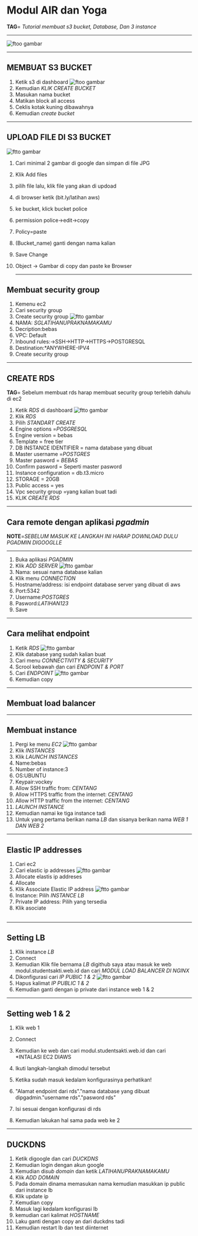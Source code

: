# Modul AIR dan Yoga
**TAG**= *Tutorial membuat s3 bucket, Database, Dan 3 instance*

---

![ftoo gambar](https://github.com/Airlangga-cihuy/modul/blob/main/topologi.jpg?raw=true)

---

## MEMBUAT S3 BUCKET

1. Ketik s3 di dashboard
![ftoo gambar](https://github.com/Airlangga-cihuy/modul/blob/main/s3.png)
3. Kemudian *KLIK CREATE BUCKET*
4. Masukan nama bucket
5. Matikan block all access
6. Ceklis kotak kuning dibawahnya
7. Kemudian *create bucket*

---

## UPLOAD FILE DI S3 BUCKET
![ftto gambar](https://github.com/Airlangga-cihuy/modul/blob/main/S3bucket.png)
1. Cari minimal 2 gambar di google dan simpan di file JPG
2. Klik Add files
3. pilih file lalu, klik file yang akan di updoad
4. di browser ketik (bit.ly/latihan aws)
5. ke bucket, klick bucket police
6. permission police->edit->copy
7. Policy=paste
8. (Bucket_name) ganti dengan nama kalian
9. Save Change 
10. Object -> Gambar di copy dan paste ke Browser

    ---

## Membuat security group
1. Kemenu ec2
2. Cari security group
3. Create security group
![ftto gambar](https://github.com/Airlangga-cihuy/modul/blob/main/sg.png)
5. NAMA: *SGLATIHANUPRAKNAMAKAMU*
6. Decription:bebas
7. VPC: Default
8. Inbound rules:->SSH->HTTP->HTTPS->POSTGRESQL
9. Destination:*ANYWHERE-IPV4
10. Create security group

---

 ## CREATE RDS
**TAG**= Sebelum membuat rds harap membuat security group terlebih dahulu di ec2
 1. Ketik *RDS* di dashboard
![ftto gambar](https://github.com/Airlangga-cihuy/modul/blob/main/RDS.jpg)
 3. Klik *RDS*
 4. Pilih *STANDART CREATE*
 5. Engine options =*POSGRESQL*
 6. Engine version = bebas
 7. Template = free tier
 8. DB INSTANCE IDENTIFIER = nama database yang dibuat
 9. Master username =*POSTGRES*
 10. Master pasword = *BEBAS*
 11. Confirm pasword = Seperti master pasword
 12. Instance configuration = db.t3.micro
 13. STORAGE = 20GB
 14. Public access = yes
 15. Vpc security group =yang kalian buat tadi
 16. KLIK *CREATE RDS*

---

## Cara remote dengan aplikasi *pgadmin*
**NOTE**=*SEBELUM MASUK KE LANGKAH INI HARAP DOWNLOAD DULU PGADMIN DIGOOGLLE*

---

1. Buka aplikasi *PGADMIN*
2. Klik *ADD SERVER*
![ftto gambar](https://github.com/Airlangga-cihuy/modul/blob/main/pgadmin.jpg)
4. Nama: sesuai nama database kalian
5. Klik menu *CONNECTION*
6. Hostname/address: isi endpoint database server yang dibuat di aws
7. Port:5342
8. Username:*POSTGRES*
9. Pasword:*LATIHAN123*
10. Save

 ---

 ## Cara melihat endpoint
 1. Ketik *RDS*
![ftto gambar](https://github.com/Airlangga-cihuy/modul/blob/main/RDS%201.jpg)
 3. Klik database yang sudah kalian buat
 4. Cari menu *CONNECTIVITY & SECURITY*
 5. Scrool kebawah dan cari *ENDPOINT & PORT*
 6. Cari *ENDPOINT*
![ftto gambar](https://github.com/Airlangga-cihuy/modul/blob/main/RDS%202.jpg)
 8. Kemudian copy

---

## Membuat load balancer

---
## Membuat instance
1. Pergi ke menu *EC2*
![ftto gambar](https://github.com/Airlangga-cihuy/modul/blob/main/EC2.jpg)
3. Klik *INSTANCES*
4. Klik *LAUNCH INSTANCES*
5. Name:bebas
6. Number of instance:3
7. OS:UBUNTU
8. Keypair:vockey
9. Allow SSH traffic from: *CENTANG*
10. Allow HTTPS traffic from the internet: *CENTANG*
11. Allow HTTP traffic from the internet: *CENTANG*
12. *LAUNCH INSTANCE*
13. Kemudian namai ke tiga instance tadi
14. Untuk yang pertama berikan nama *LB* dan sisanya berikan nama *WEB 1 DAN WEB 2*

---

## Elastic IP addresses
1. Cari ec2
2. Cari elastic ip addresses
![ftto gambar](https://github.com/Airlangga-cihuy/modul/blob/main/elastic%20ip%201.jpg)
4. Allocate elastis ip addreses
5. Allocate
6. Klik Associate Elastic IP address
![ftto gambar](https://github.com/Airlangga-cihuy/modul/blob/main/elastic%20ip%202.jpg)
8. Instance: Pilih *INSTANCE LB*
9. Private IP address: Pilih yang tersedia
10. Klik asociate


##

---

## Setting LB
1. Klik instance *LB*
2. Connect
3. Kemudian Klik file bernama *LB* digithub saya atau masuk ke web modul.studentsakti.web.id dan cari *MODUL LOAD BALANCER DI NGINX*
4. Dikonfigurasi cari *IP PUBliC 1 & 2*
![ftto gambar](https://github.com/Airlangga-cihuy/modul/blob/main/LB%201.jpg)
6. Hapus kalimat *IP PUBLIC 1 & 2*
7. Kemudian ganti dengan ip private dari instance web 1 & 2

---

## Setting web 1 & 2
1. Klik web 1
2. Connect
3. Kemudian ke web dan cari modul.studentsakti.web.id dan cari *INTALASI EC2 DIAWS
4. Ikuti langkah-langkah dimodul tersebut
5. Ketika sudah masuk kedalam konfigurasinya perhatikan!

7. "Alamat endpoint dari rds"."nama database yang dibuat dipgadmin."username rds"."pasword rds"
8. Isi sesuai dengan konfigurasi di rds
9. Kemudian lakukan hal sama pada web ke 2

---

## DUCKDNS
1. Ketik digoogle dan cari *DUCKDNS*
2. Kemudian login dengan akun google
3. Kemudian di*sub domain* dan ketik *LATIHANUPRAKNAMAKAMU*
4. Klik *ADD DOMAIN*
5. Pada domain dinama memasukan nama kemudian masukkan ip public dari instance lb
6. Klik update ip
7. Kemudian copy
8. Masuk lagi kedalam konfigurasi lb
9. kemudian cari kalimat *HOSTNAME*
10. Laku ganti dengan copy an dari duckdns tadi
11. Kemudian restart lb dan test diinternet






